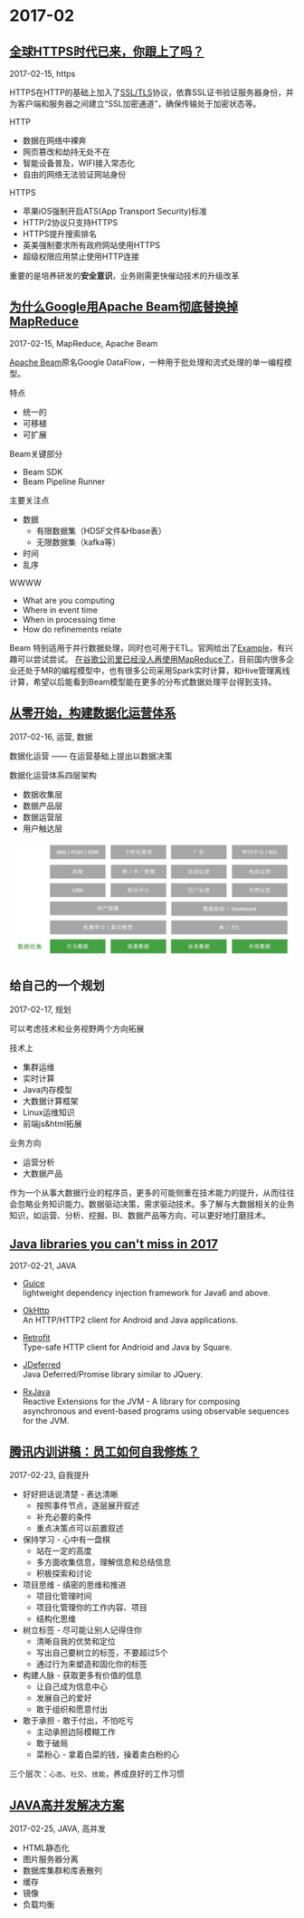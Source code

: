 2017-02
===

[全球HTTPS时代已来，你跟上了吗？](https://jaq.alibaba.com/community/art/show?articleid=621)
---
2017-02-15, https

HTTPS在HTTP的基础上加入了[SSL/TLS](http://www.ruanyifeng.com/blog/2014/02/ssl_tls.html)协议，依靠SSL证书验证服务器身份，并为客户端和服务器之间建立“SSL加密通道”，确保传输处于加密状态等。

HTTP
* 数据在网络中裸奔
* 网页篡改和劫持无处不在
* 智能设备普及，WIFI接入常态化
* 自由的网络无法验证网站身份

HTTPS
* 苹果iOS强制开启ATS(App Transport Security)标准
* HTTP/2协议只支持HTTPS
* HTTPS提升搜索排名
* 英美强制要求所有政府网站使用HTTPS
* 超级权限应用禁止使用HTTP连接

重要的是培养研发的**安全意识**，业务刚需更快催动技术的升级改革

[为什么Google用Apache Beam彻底替换掉MapReduce](http://www.infoq.com/cn/articles/why-google-replace-beam-with-apache-mapreduce)
---

2017-02-15, MapReduce, Apache Beam

[Apache Beam](https://beam.apache.org/)原名Google DataFlow，一种用于批处理和流式处理的单一编程模型。

特点
* 统一的
* 可移植
* 可扩展

Beam关键部分
* Beam SDK
* Beam Pipeline Runner

主要关注点
* 数据
  * 有限数据集（HDSF文件&Hbase表）
  * 无限数据集（kafka等）
* 时间
* 乱序

WWWW
* What are you computing
* Where in event time
* When in processing time
* How do refinements relate

Beam 特别适用于并行数据处理，同时也可用于ETL。官网给出了[Example](https://beam.apache.org/get-started/quickstart-java/)，有兴趣可以尝试尝试。
[在谷歌公司里已经没人再使用MapReduce了](https://drive.google.com/file/d/0B6j6Te0viCnHOHYwWmpJNU1yZVU/view)，目前国内很多企业还处于MR的编程模型中，也有很多公司采用Spark实时计算，和Hive管理离线计算，希望以后能看到Beam模型能在更多的分布式数据处理平台得到支持。


[从零开始，构建数据化运营体系](http://www.itongji.cn/cms/article/articledetails?articleid=4917)
---
2017-02-16, 运营, 数据

数据化运营 —— 在运营基础上提出以数据决策

数据化运营体系四层架构
* 数据收集层
* 数据产品层
* 数据运营层
* 用户触达层

![](../pictures/data-acquisition.jpg)


给自己的一个规划
---
2017-02-17, 规划

可以考虑技术和业务视野两个方向拓展

技术上

* 集群运维
* 实时计算
* Java内存模型
* 大数据计算框架
* Linux运维知识
* 前端js&html拓展

业务方向

* 运营分析
* 大数据产品

作为一个从事大数据行业的程序员，更多的可能侧重在技术能力的提升，从而往往会忽略业务知识能力。数据驱动决策，需求驱动技术。多了解与大数据相关的业务知识，如运营、分析、挖掘、BI、数据产品等方向，可以更好地打磨技术。


[Java libraries you can't miss in 2017](http://blog.jevsejev.io/2017/02/19/java-libraries-you-cannot-miss-in-2017/)
---
2017-02-21, JAVA

* [Guice](https://github.com/google/guice)  
lightweight dependency injection framework for Java6 and above.

* [OkHttp](https://github.com/square/okhttp)  
An HTTP/HTTP2 client for Android and Java applications.

* [Retrofit](https://github.com/square/retrofit)  
Type-safe HTTP client for Andrioid and Java by Square.

* [JDeferred](https://github.com/jdeferred/jdeferred)  
Java Deferred/Promise library similar to JQuery.  

* [RxJava](https://github.com/ReactiveX/RxJava)   
Reactive Extensions for the JVM - A library for composing asynchronous and event-based programs using observable sequences for the JVM.


[腾讯内训讲稿：员工如何自我修炼？](https://mp.weixin.qq.com/s?__biz=MjM5MjMzMDg3Nw==&mid=2653454362&idx=1&sn=dcb03a0eb6325cbb4df2e9980e0afa6b&chksm=bd7bc5088a0c4c1e2df574b6ab9651884abd193690b3f89f74e77ea6931232d02804cb028c3c&mpshare=1&scene=1&srcid=0223bIgH1raXEYpSHqrWkVuw&key=ffe67a077c969a8bb7200b056dce145d574a31927942d3f6e81cd9607daa119d71c3b657e6d56324b2cfba4e695c2027f894fae8d9da7b6eca2646d96dc173b64e055617b049bfee15c6d54077366074&ascene=0&uin=MjUwOTIxODc4MA%3D%3D&devicetype=iMac+MacBookPro11%2C1+OSX+OSX+10.12+build(16A323))  
---
2017-02-23, 自我提升

* 好好把话说清楚 - 表达清晰  
  * 按照事件节点，逐层展开叙述
  * 补充必要的条件
  * 重点决策点可以前置叙述  
* 保持学习 - 心中有一盘棋
  * 站在一定的高度
  * 多方面收集信息，理解信息和总结信息
  * 积极探索和讨论
* 项目思维 - 缜密的思维和推进
  * 项目化管理时间
  * 项目化管理你的工作内容、项目
  * 结构化思维
* 树立标签 - 尽可能让别人记得住你
  * 清晰自我的优势和定位
  * 写出自己要树立的标签，不要超过5个
  * 通过行为来塑造和固化你的标签
* 构建人脉 - 获取更多有价值的信息
  * 让自己成为信息中心
  * 发展自己的爱好
  * 敢于组织和愿意付出
* 敢于承担 - 敢于付出，不怕吃亏
  * 主动承担边际模糊工作
  * 敢于破局
  * 菜粉心 - 拿着白菜的钱，操着卖白粉的心

三个层次：`心态`、`社交`、`技能`，养成良好的工作习惯

[JAVA高并发解决方案](http://blog.csdn.net/zxl333/article/details/8454319)
---
2017-02-25, JAVA, 高并发

* HTML静态化
* 图片服务器分离
* 数据库集群和库表散列
* 缓存
* 镜像
* 负载均衡
